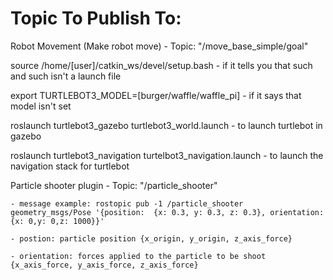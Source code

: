 # Topic To Publish To:
Robot Movement (Make robot move) - Topic: "/move_base_simple/goal"

source /home/[user]/catkin_ws/devel/setup.bash
	- if it tells you that such and such isn't a launch file

export TURTLEBOT3_MODEL=[burger/waffle/waffle_pi]
	- if it says that model isn't set

roslaunch turtlebot3_gazebo turtlebot3_world.launch
	- to launch turtlebot in gazebo

roslaunch turtlebot3_navigation turtelbot3_navigation.launch
	- to launch the navigation stack for turtlebot
	
Particle shooter plugin - Topic: "/particle_shooter"

	- message example: rostopic pub -1 /particle_shooter geometry_msgs/Pose '{position:  {x: 0.3, y: 0.3, z: 0.3}, orientation: {x: 0,y: 0,z: 1000}}'
	
	- postion: particle position {x_origin, y_origin, z_axis_force}
	
	- orientation: forces applied to the particle to be shoot {x_axis_force, y_axis_force, z_axis_force}
